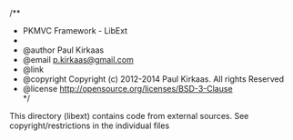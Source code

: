/**
 * PKMVC Framework  - LibExt
 *
 * @author    Paul Kirkaas
 * @email     p.kirkaas@gmail.com
 * @link     
 * @copyright Copyright (c) 2012-2014 Paul Kirkaas. All rights Reserved
 * @license   http://opensource.org/licenses/BSD-3-Clause  
 */

This directory (libext) contains code from external sources. See copyright/restrictions 
in the individual files

